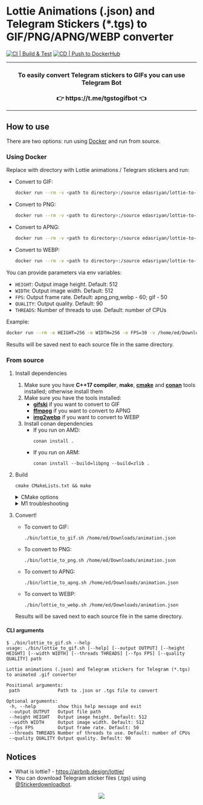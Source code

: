# Lottie Animations (.json) and Telegram Stickers (*.tgs) to GIF/PNG/APNG/WEBP converter
[![CI | Build & Test](https://github.com/ed-asriyan/lottie-converter/actions/workflows/ci-build-and-test.yml/badge.svg)](https://github.com/ed-asriyan/lottie-converter/actions/workflows/ci-build-and-test.yml)
[![CD | Push to DockerHub](https://github.com/ed-asriyan/lottie-converter/actions/workflows/cd-push-dockerhub.yml/badge.svg)](https://github.com/ed-asriyan/lottie-converter/actions/workflows/cd-push-dockerhub.yml)

<hr/>
<h3 align="center">
To easily convert Telegram stickers to GIFs you can use Telegram Bot</br></br>👉 https://t.me/tgstogifbot 👈
</h3>
<hr/>

## How to use
There are two options: run using [Docker](https://www.docker.com/) and run from source.

### Using Docker
Replace with directory with Lottie animations / Telegram stickers and run:
- Convert to GIF:
  ```bash
  docker run --rm -v <path to directory>:/source edasriyan/lottie-to-gif
  ```
- Convert to PNG:
  ```bash
  docker run --rm -v <path to directory>:/source edasriyan/lottie-to-png
  ```
- Convert to APNG:
  ```bash
  docker run --rm -v <path to directory>:/source edasriyan/lottie-to-apng
  ```
- Convert to WEBP:
  ```bash
  docker run --rm -v <path to directory>:/source edasriyan/lottie-to-webp
  ```

You can provide parameters via env variables:
* `HEIGHT`: Output image height. Default: 512
* `WIDTH`: Output image width. Default: 512
* `FPS`: Output frame rate. Default: apng,png,webp - 60; gif - 50
* `QUALITY`: Output quality. Default: 90
* `THREADS`: Number of threads to use. Default: number of CPUs

Example:
```bash
docker run --rm -e HEIGHT=256 -e WIDTH=256 -e FPS=30 -v /home/ed/Downloads/lottie-animations:/source edasriyan/lottie-to-apng
```

Results will be saved next to each source file in the same directory.

### From source
1. Install dependencies
    1. Make sure you have **C++17 compiler**, **make**, **[cmake](https://cmake.org)** and **[conan](https://conan.io)** tools installed; otherwise install them
    2. Make sure you have the tools installed:
       - **[gifski](https://gif.ski)** if you want to convert to GIF
       - **[ffmpeg](https://ffmpeg.org)** if you want to convert to APNG
       - **[img2webp](https://developers.google.com/speed/webp/docs/img2webp)** if you want to convert to WEBP
    3. Install conan dependencies
       - If you run on AMD:
          ```terminal
          conan install .
          ```
       - If you run on ARM:
          ```terminal
          conan install --build=libpng --build=zlib .
          ```
2. Build
   ```terminal
   cmake CMakeLists.txt && make
   ```
   <details>
       <summary>CMake options</summary>
       <code>LOTTIE_TO_PNG_STATIC_LINKING</code>: enable static linking. Default value: <code>OFF</code> if OS is darwin; otherwise <code>ON</code>

       cmake -DLOTTIE_TO_PNG_STATIC_LINKING=ON CMakeLists.txt && make
       
       cmake -DLOTTIE_TO_PNG_STATIC_LINKING=OFF CMakeLists.txt && make
   </details>
   <details>
       <summary>M1 troubleshooting</summary>
       Run the following command and try again:
   
       echo '#if defined(__ARM_NEON__)
   
       #include "vdrawhelper.h"
    
       void memfill32(uint32_t *dest, uint32_t value, int length)
       {
           memset(dest, value, length);
       }
   
       static void color_SourceOver(uint32_t *dest, int length, uint32_t color, uint32_t alpha)
       {
           int ialpha, i;

           if (alpha != 255) color = BYTE_MUL(color, alpha);
           ialpha = 255 - vAlpha(color);
           for (i = 0; i < length; ++i) dest[i] = color + BYTE_MUL(dest[i], ialpha);
       }
   
       void RenderFuncTable::neon()
       {
           updateColor(BlendMode::Src , color_SourceOver);
       }
       #endif
       ' > lib/src/rlottie/src/vector/vdrawhelper_neon.cpp
    </details>
3. Convert!
   - To convert to GIF: 
     ```terminal
     ./bin/lottie_to_gif.sh /home/ed/Downloads/animation.json
     ```
   - To convert to PNG: 
     ```terminal
     ./bin/lottie_to_png.sh /home/ed/Downloads/animation.json
     ```
   - To convert to APNG:
     ```terminal
     ./bin/lottie_to_apng.sh /home/ed/Downloads/animation.json
     ```
   - To convert to WEBP: 
     ```terminal
     ./bin/lottie_to_webp.sh /home/ed/Downloads/animation.json
     ```
   Results will be saved next to each source file in the same directory.

#### CLI arguments
```terminal
$ ./bin/lottie_to_gif.sh --help 
usage: ./bin/lottie_to_gif.sh [--help] [--output OUTPUT] [--height HEIGHT] [--width WIDTH] [--threads THREADS] [--fps FPS] [--quality QUALITY] path

Lottie animations (.json) and Telegram stickers for Telegram (*.tgs) to animated .gif converter

Positional arguments:
 path              Path to .json or .tgs file to convert

Optional arguments:
 -h, --help        show this help message and exit
 --output OUTPUT   Output file path
 --height HEIGHT   Output image height. Default: 512
 --width WIDTH     Output image width. Default: 512
 --fps FPS         Output frame rate. Default: 50
 --threads THREADS Number of threads to use. Default: number of CPUs
 --quality QUALITY Output quality. Default: 90
```

## Notices
* What is lottie? - https://airbnb.design/lottie/
* You can download Telegram sticker files (.tgs) using [@Stickerdownloadbot](https://t.me/Stickerdownloadbot).

<div align="center">
<a float="right" href="https://info.flagcounter.com/0hsy"><img src="https://s01.flagcounter.com/count2/0hsy/bg_FFFFFF/txt_000000/border_CCCCCC/columns_4/maxflags_12/viewers_0/labels_0/pageviews_1/flags_0/percent_0"/></a>
</div>
